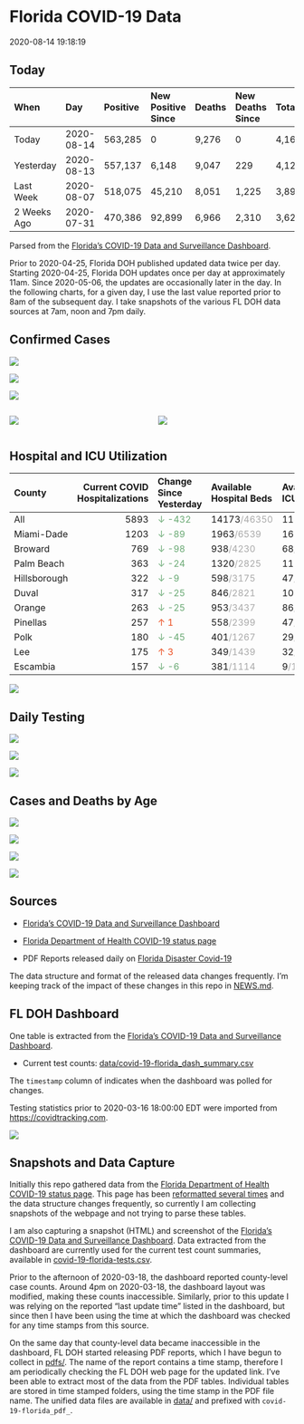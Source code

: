 Florida COVID-19 Data
================
2020-08-14 19:18:19

## Today

| When        | Day        | Positive | New Positive Since | Deaths | New Deaths Since | Total     |
| :---------- | :--------- | :------- | :----------------- | :----- | :--------------- | :-------- |
| Today       | 2020-08-14 | 563,285  | 0                  | 9,276  | 0                | 4,160,565 |
| Yesterday   | 2020-08-13 | 557,137  | 6,148              | 9,047  | 229              | 4,122,118 |
| Last Week   | 2020-08-07 | 518,075  | 45,210             | 8,051  | 1,225            | 3,896,939 |
| 2 Weeks Ago | 2020-07-31 | 470,386  | 92,899             | 6,966  | 2,310            | 3,628,088 |

Parsed from the [Florida’s COVID-19 Data and Surveillance
Dashboard](https://fdoh.maps.arcgis.com/apps/opsdashboard/index.html#/8d0de33f260d444c852a615dc7837c86).

Prior to 2020-04-25, Florida DOH published updated data twice per day.
Starting 2020-04-25, Florida DOH updates once per day at approximately
11am. Since 2020-05-06, the updates are occasionally later in the day.
In the following charts, for a given day, I use the last value reported
prior to 8am of the subsequent day. I take snapshots of the various FL
DOH data sources at 7am, noon and 7pm daily.

## Confirmed Cases

![](plots/covid-19-florida-daily-test-changes.png)

![](plots/covid-19-florida-deaths-by-day.png)

![](plots/covid-19-florida-county-top-6.png)

<div class="columns">

<div class="column is-full-mobile">

![](plots/covid-19-florida-testing.png)

</div>

<div class="column is-full-mobile">

![](plots/covid-19-florida-total-positive.png)

</div>

</div>

## Hospital and ICU Utilization

| County       | Current COVID Hospitalizations | Change Since Yesterday                     | Available Hospital Beds                      | Available ICU Beds                         |
| :----------- | -----------------------------: | :----------------------------------------- | :------------------------------------------- | :----------------------------------------- |
| All          |                           5893 | <span style="color: #6BAA75">↓ -432</span> | 14173<span style="color: #aaa">/46350</span> | 1186<span style="color: #aaa">/5013</span> |
| Miami-Dade   |                           1203 | <span style="color: #6BAA75">↓ -89</span>  | 1963<span style="color: #aaa">/6539</span>   | 165<span style="color: #aaa">/826</span>   |
| Broward      |                            769 | <span style="color: #6BAA75">↓ -98</span>  | 938<span style="color: #aaa">/4230</span>    | 68<span style="color: #aaa">/451</span>    |
| Palm Beach   |                            363 | <span style="color: #6BAA75">↓ -24</span>  | 1320<span style="color: #aaa">/2825</span>   | 115<span style="color: #aaa">/301</span>   |
| Hillsborough |                            322 | <span style="color: #6BAA75">↓ -9</span>   | 598<span style="color: #aaa">/3175</span>    | 47<span style="color: #aaa">/335</span>    |
| Duval        |                            317 | <span style="color: #6BAA75">↓ -25</span>  | 846<span style="color: #aaa">/2821</span>    | 107<span style="color: #aaa">/335</span>   |
| Orange       |                            263 | <span style="color: #6BAA75">↓ -25</span>  | 953<span style="color: #aaa">/3437</span>    | 86<span style="color: #aaa">/286</span>    |
| Pinellas     |                            257 | <span style="color: #EC4E20">↑ 1</span>    | 558<span style="color: #aaa">/2399</span>    | 47<span style="color: #aaa">/251</span>    |
| Polk         |                            180 | <span style="color: #6BAA75">↓ -45</span>  | 401<span style="color: #aaa">/1267</span>    | 29<span style="color: #aaa">/143</span>    |
| Lee          |                            175 | <span style="color: #EC4E20">↑ 3</span>    | 349<span style="color: #aaa">/1439</span>    | 32<span style="color: #aaa">/109</span>    |
| Escambia     |                            157 | <span style="color: #6BAA75">↓ -6</span>   | 381<span style="color: #aaa">/1114</span>    | 9<span style="color: #aaa">/138</span>     |

![](plots/covid-19-florida-icu-usage.png)

## Daily Testing

![](plots/covid-19-florida-tests-per-case.png)

<!-- ![](plots/covid-19-florida-change-new-cases.png) -->

![](plots/covid-19-florida-tests-percent-positive.png)

![](plots/covid-19-florida-test-and-case-growth.png)

## Cases and Deaths by Age

![](plots/covid-19-florida-weekly-events-by-age.png)

![](plots/covid-19-florida-age.png)

![](plots/covid-19-florida-age-deaths.png)

![](plots/covid-19-florida-age-sex.png)

## Sources

  - [Florida’s COVID-19 Data and Surveillance
    Dashboard](https://fdoh.maps.arcgis.com/apps/opsdashboard/index.html#/8d0de33f260d444c852a615dc7837c86)

  - [Florida Department of Health COVID-19 status
    page](http://www.floridahealth.gov/diseases-and-conditions/COVID-19/)

  - PDF Reports released daily on [Florida Disaster
    Covid-19](http://www.floridahealth.gov/diseases-and-conditions/COVID-19/)

The data structure and format of the released data changes frequently.
I’m keeping track of the impact of these changes in this repo in
[NEWS.md](NEWS.md).

## FL DOH Dashboard

One table is extracted from the [Florida’s COVID-19 Data and
Surveillance
Dashboard](https://fdoh.maps.arcgis.com/apps/opsdashboard/index.html#/8d0de33f260d444c852a615dc7837c86).

  - Current test counts:
    [data/covid-19-florida\_dash\_summary.csv](data/covid-19-florida_dash_summary.csv)

The `timestamp` column of indicates when the dashboard was polled for
changes.

Testing statistics prior to 2020-03-16 18:00:00 EDT were imported from
<https://covidtracking.com>.

![](screenshots/fodh_maps_arcgis_com__apps__opsdashboard.png)

## Snapshots and Data Capture

Initially this repo gathered data from the [Florida Department of Health
COVID-19 status
page](http://www.floridahealth.gov/diseases-and-conditions/COVID-19/).
This page has been [reformatted several
times](screenshots/floridahealth_gov__diseases-and-conditions__COVID-19.png)
and the data structure changes frequently, so currently I am collecting
snapshots of the webpage and not trying to parse these tables.

I am also capturing a snapshot (HTML) and screenshot of the [Florida’s
COVID-19 Data and Surveillance
Dashboard](https://fdoh.maps.arcgis.com/apps/opsdashboard/index.html#/8d0de33f260d444c852a615dc7837c86).
Data extracted from the dashboard are currently used for the current
test count summaries, available in
[covid-19-florida-tests.csv](covid-19-florida-tests.csv).

Prior to the afternoon of 2020-03-18, the dashboard reported
county-level case counts. Around 4pm on 2020-03-18, the dashboard layout
was modified, making these counts inaccessible. Similarly, prior to this
update I was relying on the reported “last update time” listed in the
dashboard, but since then I have been using the time at which the
dashboard was checked for any time stamps from this source.

On the same day that county-level data became inaccessible in the
dashboard, FL DOH started releasing PDF reports, which I have begun to
collect in [pdfs/](pdfs/). The name of the report contains a time stamp,
therefore I am periodically checking the FL DOH web page for the updated
link. I’ve been able to extract most of the data from the PDF tables.
Individual tables are stored in time stamped folders, using the time
stamp in the PDF file name. The unified data files are available in
[data/](data/) and prefixed with `covid-19-florida_pdf_`.
